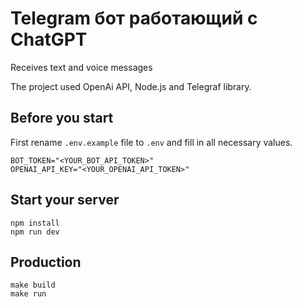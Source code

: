 # Telegram бот работающий с ChatGPT

Receives text and voice messages

The project used OpenAi API, Node.js and Telegraf library. 

## Before you start

First rename `.env.example` file to `.env` and fill in all necessary values.

```
BOT_TOKEN="<YOUR_BOT_API_TOKEN>"
OPENAI_API_KEY="<YOUR_OPENAI_API_TOKEN>"
```
## Start your server

```
npm install
npm run dev
```

## Production

```
make build
make run
```